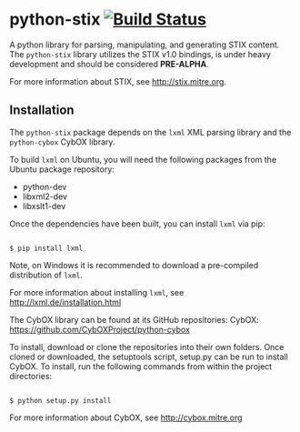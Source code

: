 # python-stix [![Build Status](https://travis-ci.org/STIXProject/python-stix.png?branch=master)](https://travis-ci.org/STIXProject/python-stix)

A python library for parsing, manipulating, and generating STIX content. The `python-stix` library
utilizes the STIX v1.0 bindings, is under heavy development and should be considered **PRE-ALPHA**.

For more information about STIX, see http://stix.mitre.org.


## Installation

The `python-stix` package depends on the `lxml` XML parsing library and the 
`python-cybox` CybOX library.

To build `lxml` on Ubuntu, you will need the following packages from the
Ubuntu package repository:

* python-dev
* libxml2-dev
* libxslt1-dev

Once the dependencies have been built, you can install `lxml` via pip:

<code>
$ pip install lxml
</code>

Note, on Windows it is recommended to download a pre-compiled distribution of `lxml`.

For more information about installing `lxml`, see
http://lxml.de/installation.html

The CybOX library can be found at its GitHub repositories:
CybOX: https://github.com/CybOXProject/python-cybox

To install, download or clone the repositories into their own folders. Once cloned or downloaded,
the setuptools script, setup.py can be run to install CybOX. To install, run the following 
commands from within the project directories:

<code>
$ python setup.py install
</code>

For more information about CybOX, see http://cybox.mitre.org
